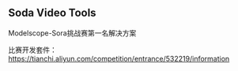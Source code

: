 ## Soda Video Tools

Modelscope-Sora挑战赛第一名解决方案

比赛开发套件： https://tianchi.aliyun.com/competition/entrance/532219/information
